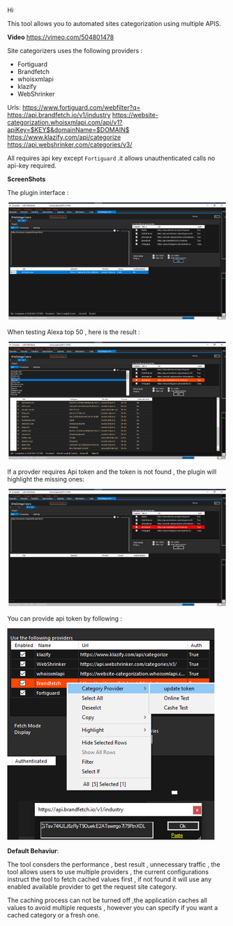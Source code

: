 Hi

This tool allows you to automated sites categorization using multiple APIS.



**Video**
https://vimeo.com/504801478


Site categorizers uses the following providers :
  - Fortiguard
  - Brandfetch
  - whoisxmlapi
  - klazify
  - WebShrinker


Urls:
  https://www.fortiguard.com/webfilter?q=
	https://api.brandfetch.io/v1/industry
	https://website-categorization.whoisxmlapi.com/api/v1?apiKey=$KEY$&domainName=$DOMAIN$
	https://www.klazify.com/api/categorize
	https://api.webshrinker.com/categories/v3/

All requires api key except `Fortiguard` .it allows unauthenticated calls no api-key required.


**ScreenShots**

The plugin interface :

![Damaged pdf file](https://github.com/YasserGersy/cazador_unr/raw/master/imgs/SiteCat0.png?raw=true)

When testing Alexa top 50 , here is the result :

![Damaged pdf file](https://github.com/YasserGersy/cazador_unr/raw/master/imgs/SiteCat1.png?raw=true)

If a provder requires Api token and the token is not found , the plugin will highlight the missing ones:

![Damaged pdf file](https://github.com/YasserGersy/cazador_unr/raw/master/imgs/SiteCat2.png?raw=true)

You can provide api token by following :

![Damaged pdf file](https://github.com/YasserGersy/cazador_unr/raw/master/imgs/SiteCat3.png?raw=true)

**Default Behaviur**:

The tool consders the performance , best result , unnecessary traffic , the tool allows users to use multiple providers , the current configurations instruct the tool to fetch cached values first , if not found it will use any enabled available provider to get the request site category.

The caching process can not be turned off ,the application caches all values to avoid multiple requests , however you can specify if you want a cached category or a fresh one.




